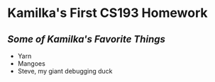 # Kamilka's First CS193 Homework

## ***Some of Kamilka's Favorite Things***

- Yarn
- Mangoes
- Steve, my giant debugging duck
